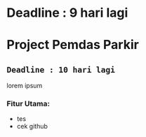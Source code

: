 # Deadline : 9 hari lagi
# Project Pemdas Parkir

``Deadline : 10 hari lagi``
---
lorem ipsum

### Fitur Utama:
- tes
- cek github
